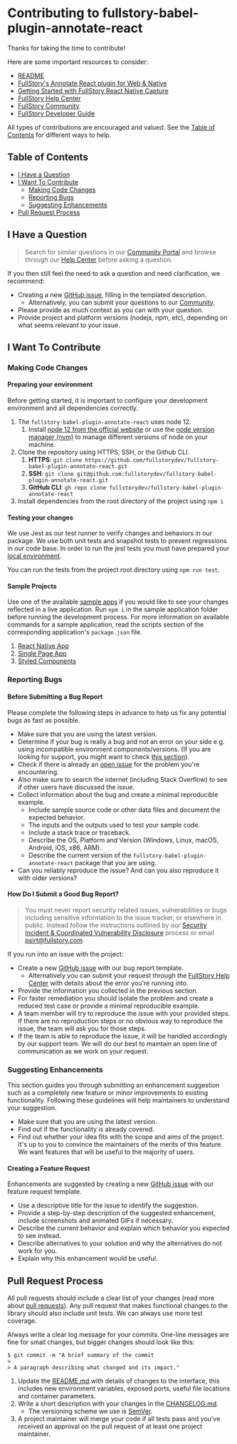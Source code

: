 # Contributing to fullstory-babel-plugin-annotate-react

Thanks for taking the time to contribute!

Here are some important resources to consider:

  * [README](./README.md)
  * [FullStory's Annotate React plugin for Web & Native](https://help.fullstory.com/hc/articles/360049493054-FullStory-s-Annotate-React-plugin-for-Web-Native)
  * [Getting Started with FullStory React Native Capture](https://help.fullstory.com/hc/articles/360052419133)
  * [FullStory Help Center](https://help.fullstory.com/)
  * [FullStory Community](https://community.fullstory.com/)
  * [FullStory Developer Guide](https://developer.fullstory.com/)

All types of contributions are encouraged and valued. See the [Table of Contents](#table-of-contents) for different ways to help.

## Table of Contents

- [I Have a Question](#i-have-a-question)
- [I Want To Contribute](#i-want-to-contribute)
    - [Making Code Changes](#making-code-changes)
    - [Reporting Bugs](#reporting-bugs)
    - [Suggesting Enhancements](#suggesting-enhancements)
- [Pull Request Process](#pull-request-process)

## I Have a Question

> Search for similar questions in our [Community Portal](https://community.fullstory.com/) and browse through our [Help Center](https://help.fullstory.com/) before asking a question.

If you then still feel the need to ask a question and need clarification, we recommend:

- Creating a new [GitHub issue](https://github.com/fullstorydev/fullstory-babel-plugin-annotate-react/issues/new?template=ask_a_question.md), filling in the templated description.
	- Alternatively, you can submit your questions to our [Community](https://community.fullstory.com/).
- Please provide as much context as you can with your question.
- Provide project and platform versions (nodejs, npm, etc), depending on what seems relevant to your issue.

## I Want To Contribute

### Making Code Changes

#### Preparing your environment

Before getting started, it is important to configure your development environment and all dependencies correctly.
1. The `fullstory-babel-plugin-annotate-react` uses node 12. 
    1. Install [node 12 from the official website](https://nodejs.org/en/blog/release/v12.13.0) or use the [node version manager (nvm)](https://github.com/nvm-sh/nvm) to manage different versions of node on your machine.
2. Clone the repository using HTTPS, SSH, or the Github CLI.
    1. **HTTPS**: `git clone https://github.com/fullstorydev/fullstory-babel-plugin-annotate-react.git`
    2. **SSH**: `git clone git@github.com:fullstorydev/fullstory-babel-plugin-annotate-react.git`
    3. **GitHub CLI**: `gh repo clone fullstorydev/fullstory-babel-plugin-annotate-react`
3. Install dependencies from the root directory of the project using `npm i`

#### Testing your changes

We use Jest as our test runner to verify changes and behaviors in our package. We use both unit tests and snapshot tests to prevent regressions in our code base. In order to run the jest tests you must have prepared your [local environment](#preparing-your-environment).

You can run the tests from the project root directory using `npm run test`.

#### Sample Projects

Use one of the available [sample apps](/samples/) if you would like to see your changes reflected in a live application. Run `npm i` in the sample application folder before running the development process. For more information on available commands for a sample application, read the scripts section of the corresponding application's `package.json` file.

1. [React Native App](/samples/react-native-app/package.json)
2. [Single Page App](/samples/single-page-app/package.json)
3. [Styled Components](/samples/styled-components/package.json)

### Reporting Bugs

#### Before Submitting a Bug Report

Please complete the following steps in advance to help us fix any potential bugs as fast as possible.

- Make sure that you are using the latest version.
- Determine if your bug is really a bug and not an error on your side e.g. using incompatible environment components/versions. (If you are looking for support, you might want to check [this section](#i-have-a-question)).
- Check if there is already an [open issue](https://github.com/fullstorydev/fullstory-babel-plugin-annotate-react/issues?q=is%3Aopen+is%3Aissue+label%3Abug) for the problem you're encountering.
- Also make sure to search the internet (including Stack Overflow) to see if other users have discussed the issue.
- Collect information about the bug and create a minimal reproducible example.
    - Include sample source code or other data files and document the expected behavior.
    - The inputs and the outputs used to test your sample code.
    - Include a stack trace or traceback.
    - Describe the OS, Platform and Version (Windows, Linux, macOS, Android, iOS, x86, ARM).
    - Describe the current version of the `fullstory-babel-plugin-annotate-react` package that you are using.
- Can you reliably reproduce the issue? And can you also reproduce it with older versions?

#### How Do I Submit a Good Bug Report?

> You must never report security related issues, vulnerabilities or bugs including sensitive information to the issue tracker, or elsewhere in public. Instead follow the instructions outlined by our [Security Incident & Coordinated Vulnerability Disclosure](https://help.fullstory.com/hc/en-us/articles/360020624254-Security-Overview#h_01G9QN7Y3GYW36M01HG1RRTFXE) process or email [psirt@fullstory.com](mailto:psirt@fullstory.com).

If you run into an issue with the project:
- Create a new [GitHub issue](https://github.com/fullstorydev/fullstory-babel-plugin-annotate-react/issues/new?&template=bug_report.md) with our bug report template.
	- Alternatively you can submit your request through the [FullStory Help Center](https://help.fullstory.com/hc/en-us/requests/new) with details about the error you're running into.
- Provide the information you collected in the previous section. 
- For faster remediation you should isolate the problem and create a reduced test case or provide a minimal reproducible example.
- A team member will try to reproduce the issue with your provided steps. If there are no reproduction steps or no obvious way to reproduce the issue, the team will ask you for those steps.
- If the team is able to reproduce the issue, it will be handled accordingly by our support team. We will do our best to maintain an open line of communication as we work on your request.


### Suggesting Enhancements

This section guides you through submitting an enhancement suggestion such as a completely new feature or minor improvements to existing functionality. Following these guidelines will help maintainers to understand your suggestion.

- Make sure that you are using the latest version.
- Find out if the functionality is already covered.
- Find out whether your idea fits with the scope and aims of the project. It's up to you to convince the maintainers of the merits of this feature. We want features that will be useful to the majority of users.

#### Creating a Feature Request

Enhancements are suggested by creating a new [GitHub issue](https://github.com/fullstorydev/fullstory-babel-plugin-annotate-react/issues/new?&template=feature_request.md) with our feature request template.

- Use a descriptive title for the issue to identify the suggestion.
- Provide a step-by-step description of the suggested enhancement, include screenshots and animated GIFs if necessary.
- Describe the current behavior and explain which behavior you expected to see instead. 
- Describe alternatives to your solution and why the alternatives do not work for you.
- Explain why this enhancement would be useful.

## Pull Request Process

All pull requests should include a clear list of your changes (read more about [pull requests](https://docs.github.com/pull-requests/collaborating-with-pull-requests/proposing-changes-to-your-work-with-pull-requests/about-pull-requests)). Any pull request that makes functional changes to the library should also include unit tests. We can always use more test coverage. 

Always write a clear log message for your commits. One-line messages are fine for small changes, but bigger changes should look like this:

```
$ git commit -m "A brief summary of the commit
> 
> A paragraph describing what changed and its impact."
```

1. Update the [README.md](./README.md) with details of changes to the interface, this includes new environment 
   variables, exposed ports, useful file locations and container parameters.
2. Write a short description with your changes in the [CHANGELOG.md](./CHANGELOG.md). 
    - The versioning scheme we use is [SemVer](http://semver.org/).
3. A project maintainer will merge your code if all tests pass and you've received an approval on the pull request of at least one project maintainer.